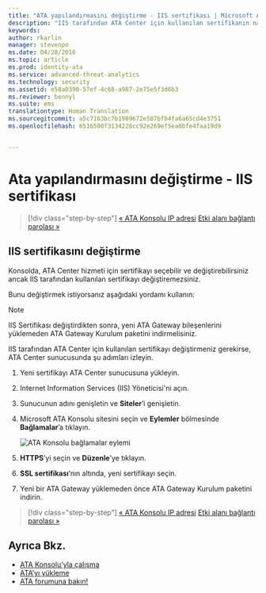 ```yaml
---
title: "ATA yapılandırmasını değiştirme - IIS sertifikası | Microsoft ATA"
description: "IIS tarafından ATA Center için kullanılan sertifikanın nasıl değiştirileceği açıklanır."
keywords: 
author: rkarlin
manager: stevenpo
ms.date: 04/28/2016
ms.topic: article
ms.prod: identity-ata
ms.service: advanced-threat-analytics
ms.technology: security
ms.assetid: e58a0390-57ef-4c68-a987-2e75e5f3d6b3
ms.reviewer: bennyl
ms.suite: ems
translationtype: Human Translation
ms.sourcegitcommit: a5c7163bc7b1989672e587bfb4fa6a65cd4e3751
ms.openlocfilehash: 6516500f3134228cc92e269ef5ea8bfe4faa19d9


---
```


# Ata yapılandırmasını değiştirme - IIS sertifikası

>[!div class="step-by-step"]
[« ATA Konsolu IP adresi](modifying-ata-config-consoleip.md)
[Etki alanı bağlantı parolası »](modifying-ata-config-dcpassword.md)

## IIS sertifikasını değiştirme
Konsolda, ATA Center hizmeti için sertifikayı seçebilir ve değiştirebilirsiniz ancak IIS tarafından kullanılan sertifikayı değiştiremezsiniz.

Bunu değiştirmek istiyorsanız aşağıdaki yordamı kullanın:

> [!NOTE]
> IIS Sertifikası değiştirdikten sonra, yeni ATA Gateway bileşenlerini yüklemeden ATA Gateway Kurulum paketini indirmelisiniz.

IIS tarafından ATA Center için kullanılan sertifikayı değiştirmeniz gerekirse, ATA Center sunucusunda şu adımları izleyin.

1.  Yeni sertifikayı ATA Center sunucusuna yükleyin.

2.  Internet Information Services (IIS) Yöneticisi'ni açın.

3.  Sunucunun adını genişletin ve **Siteler**’i genişletin.

4.  Microsoft ATA Konsolu sitesini seçin ve **Eylemler** bölmesinde **Bağlamalar**’a tıklayın.

    ![ATA Konsolu bağlamalar eylemi](media/ATA-console-change-IP-bindings.jpg)

5.  **HTTPS**’yi seçin ve **Düzenle**’ye tıklayın.

6.  **SSL sertifikası**’nın altında, yeni sertifikayı seçin.

7.  Yeni bir ATA Gateway yüklemeden önce ATA Gateway Kurulum paketini indirin.

>[!div class="step-by-step"]
[« ATA Konsolu IP adresi](modifying-ata-config-consoleip.md)
[Etki alanı bağlantı parolası »](modifying-ata-config-dcpassword.md)

## Ayrıca Bkz.
- [ATA Konsolu’yla çalışma](working-with-ata-console.md)
- [ATA’yı yükleme](install-ata.md)
- [ATA forumuna bakın!](https://social.technet.microsoft.com/Forums/security/home?forum=mata)



<!--HONumber=Jul16_HO3-->


